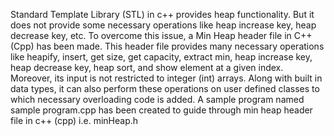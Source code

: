 Standard Template Library (STL) in c++ provides heap functionality. But it does not provide some necessary operations like heap increase key, heap decrease key, etc. To overcome this issue, a Min Heap header file in C++ (Cpp) has been made. This header file provides many necessary operations like heapify, insert, get size, get capacity, extract min, heap increase key, heap decrease key, heap sort, and show element at a given index. Moreover, its input is not restricted to integer (int) arrays. Along with built in data types, it can also perform these operations on user defined classes to which necessary overloading code is added. A sample program named sample program.cpp has been created to guide through min heap header file in c++ (cpp) i.e. minHeap.h

